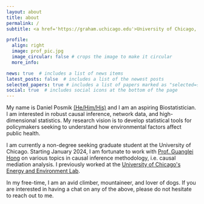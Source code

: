 ```yaml
---
layout: about
title: about
permalink: /
subtitle: <a href='https://graham.uchicago.edu'>University of Chicago, The Graham School</a>.

profile:
  align: right
  image: prof_pic.jpg
  image_circular: false # crops the image to make it circular
  more_info:

news: true  # includes a list of news items
latest_posts: false  # includes a list of the newest posts
selected_papers: true # includes a list of papers marked as "selected={true}"
social: true  # includes social icons at the bottom of the page
---
```


My name is Daniel Posmik [(He/Him/His)](https://inclusion.uchicago.edu/lgbtq-student-life/lgbtq-resources/#collapse4) and I am an aspiring Biostatistician. I am interested in robust causal inference, network data, and high-dimensional statistics. My research vision is to develop statistical tools for policymakers seeking to understand how environmental factors affect public health. 

I am currently a non-degree seeking graduate student at the University of Chicago. Starting January 2024, I am fortunate to work with [Prof. Guanglei Hong](https://voices.uchicago.edu/ghong/) on various topics in causal inference methodology, i.e. causal mediation analysis. I previously worked at the [University of Chicago's Energy and Environment Lab](https://urbanlabs.uchicago.edu/labs/energy-environment). 

In my free-time, I am an avid climber, mountaineer, and lover of dogs. If you are interested in having a chat on any of the above, please do not hesitate to reach out to me. 
